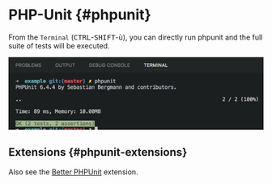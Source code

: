 # PHP-Unit {#phpunit}

From the `Terminal` (<kbd>CTRL</kbd>-<kbd>SHIFT</kbd>-<kbd>ù</kbd>), you can directly run phpunit and the full suite of tests will be executed.

![PHP-Unit](./images/phpunit.png)    

## Extensions {#phpunit-extensions}

Also see the [Better PHPUnit](#extensions-php-better-phpunit) extension.
